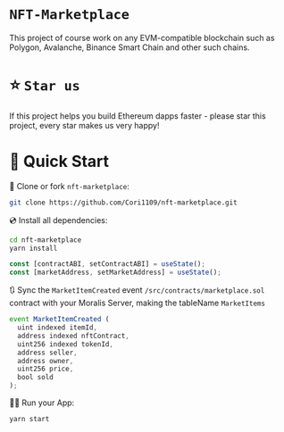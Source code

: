 # `NFT-Marketplace`

This project of course work on any EVM-compatible blockchain such as Polygon, Avalanche, Binance Smart Chain and other such chains.

# ⭐️ `Star us`

If this project helps you build Ethereum dapps faster - please star this project, every star makes us very happy!

# 🚀 Quick Start

📄 Clone or fork `nft-marketplace`:

```sh
git clone https://github.com/Cori1109/nft-marketplace.git
```

💿 Install all dependencies:

```sh
cd nft-marketplace
yarn install
```

```jsx
const [contractABI, setContractABI] = useState();
const [marketAddress, setMarketAddress] = useState();
```

🔃 Sync the `MarketItemCreated` event `/src/contracts/marketplace.sol` contract with your Moralis Server, making the tableName `MarketItems`

```jsx
event MarketItemCreated (
  uint indexed itemId,
  address indexed nftContract,
  uint256 indexed tokenId,
  address seller,
  address owner,
  uint256 price,
  bool sold
);
```

🚴‍♂️ Run your App:

```sh
yarn start
```
